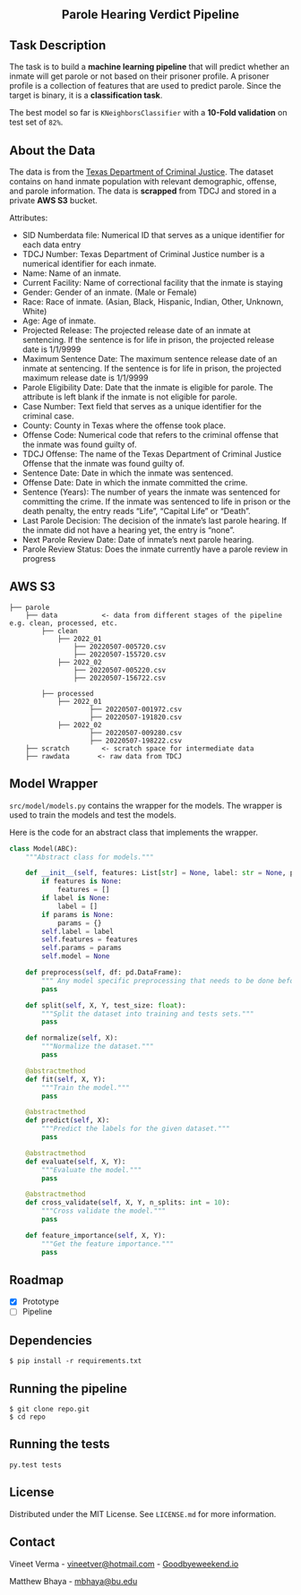 <h2 align="center">Parole Hearing Verdict Pipeline</h2>

## Task Description

The task is to build a **machine learning pipeline** that will predict whether an inmate will get parole or not based on
their prisoner profile. A prisoner profile is a collection of features that are used to predict parole. Since the
target is binary, it is a **classification task**.

The best model so far is `KNeighborsClassifier` with a **10-Fold validation** on test set of `82%`.

## About the Data

The data is from the [Texas Department of Criminal Justice](https://data.texas.gov/dataset/). The dataset contains on
hand inmate population with relevant demographic, offense, and parole information. The data is
**scrapped** from TDCJ and stored in a private **AWS S3** bucket.

Attributes:

- SID Numberdata file: Numerical ID that serves as a unique identifier for each data entry
- TDCJ Number: Texas Department of Criminal Justice number is a numerical identifier for each inmate.
- Name: Name of an inmate.
- Current Facility: Name of correctional facility that the inmate is staying
- Gender: Gender of an inmate. (Male or Female)
- Race: Race of inmate. (Asian, Black, Hispanic, Indian, Other, Unknown, White)
- Age: Age of inmate.
- Projected Release: The projected release date of an inmate at sentencing. If the sentence is for life in prison, the
  projected release date is 1/1/9999
- Maximum Sentence Date: The maximum sentence release date of an inmate at sentencing. If the sentence is for life in
  prison, the projected maximum release date is 1/1/9999
- Parole Eligibility Date: Date that the inmate is eligible for parole. The attribute is left blank if the inmate is not
  eligible for parole.
- Case Number: Text field that serves as a unique identifier for the criminal case.
- County: County in Texas where the offense took place.
- Offense Code: Numerical code that refers to the criminal offense that the inmate was found guilty of.
- TDCJ Offense: The name of the Texas Department of Criminal Justice Offense that the inmate was found guilty of.
- Sentence Date: Date in which the inmate was sentenced.
- Offense Date: Date in which the inmate committed the crime.
- Sentence (Years): The number of years the inmate was sentenced for committing the crime. If the inmate was sentenced
  to life in prison or the death penalty, the entry reads “Life”, “Capital Life” or “Death”.
- Last Parole Decision: The decision of the inmate’s last parole hearing. If the inmate did not have a hearing yet, the
  entry is “none”.
- Next Parole Review Date:  Date of inmate’s next parole hearing.
- Parole Review Status: Does the inmate currently have a parole review in progress

## AWS S3

```
├── parole
    ├── data           <- data from different stages of the pipeline e.g. clean, processed, etc.
        ├── clean
            ├── 2022_01
                ├── 20220507-005720.csv
                ├── 20220507-155720.csv
            ├── 2022_02
                ├── 20220507-005220.csv
                ├── 20220507-156722.csv
        
        ├── processed
            ├── 2022_01
                    ├── 20220507-001972.csv
                    ├── 20220507-191820.csv
            ├── 2022_02
                    ├── 20220507-009280.csv
                    ├── 20220507-198222.csv     
    ├── scratch        <- scratch space for intermediate data
    ├── rawdata       <- raw data from TDCJ 
```

## Model Wrapper

`src/model/models.py` contains the wrapper for the models.
The wrapper is used to train the models and test the models.

Here is the code for an abstract class that implements the wrapper.

```python
class Model(ABC):
    """Abstract class for models."""

    def __init__(self, features: List[str] = None, label: str = None, params: dict = None):
        if features is None:
            features = []
        if label is None:
            label = []
        if params is None:
            params = {}
        self.label = label
        self.features = features
        self.params = params
        self.model = None

    def preprocess(self, df: pd.DataFrame):
        """ Any model specific preprocessing that needs to be done before training the model."""
        pass

    def split(self, X, Y, test_size: float):
        """Split the dataset into training and tests sets."""
        pass

    def normalize(self, X):
        """Normalize the dataset."""
        pass

    @abstractmethod
    def fit(self, X, Y):
        """Train the model."""
        pass

    @abstractmethod
    def predict(self, X):
        """Predict the labels for the given dataset."""
        pass

    @abstractmethod
    def evaluate(self, X, Y):
        """Evaluate the model."""
        pass

    @abstractmethod
    def cross_validate(self, X, Y, n_splits: int = 10):
        """Cross validate the model."""
        pass

    def feature_importance(self, X, Y):
        """Get the feature importance."""
        pass
```

## Roadmap

- [x] Prototype
- [ ] Pipeline

## Dependencies

    $ pip install -r requirements.txt

## Running the pipeline

    $ git clone repo.git
    $ cd repo

## Running the tests

    py.test tests

## License

Distributed under the MIT License. See `LICENSE.md` for more information.

## Contact

Vineet Verma - vineetver@hotmail.com - [Goodbyeweekend.io](https://www.goodbyeweekend.io/)

Matthew Bhaya - mbhaya@bu.edu
